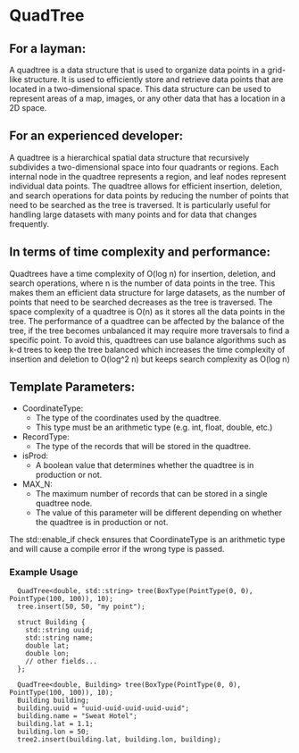 # QuadTree

## For a layman:
A quadtree is a data structure that is used to organize data points in a grid-like structure. It is used to efficiently store and retrieve data points that are located in a two-dimensional space. This data structure can be used to represent areas of a map, images, or any other data that has a location in a 2D space.

## For an experienced developer:
A quadtree is a hierarchical spatial data structure that recursively subdivides a two-dimensional space into four quadrants or regions. Each internal node in the quadtree represents a region, and leaf nodes represent individual data points. The quadtree allows for efficient insertion, deletion, and search operations for data points by reducing the number of points that need to be searched as the tree is traversed. It is particularly useful for handling large datasets with many points and for data that changes frequently.

## In terms of time complexity and performance:
Quadtrees have a time complexity of O(log n) for insertion, deletion, and search operations, where n is the number of data points in the tree. This makes them an efficient data structure for large datasets, as the number of points that need to be searched decreases as the tree is traversed. The space complexity of a quadtree is O(n) as it stores all the data points in the tree. The performance of a quadtree can be affected by the balance of the tree, if the tree becomes unbalanced it may require more traversals to find a specific point. To avoid this, quadtrees can use balance algorithms such as k-d trees to keep the tree balanced which increases the time complexity of insertion and deletion to O(log^2 n) but keeps search complexity as O(log n)

## Template Parameters:

  - CoordinateType:
    - The type of the coordinates used by the quadtree.
    - This type must be an arithmetic type (e.g. int, float, double, etc.)
  - RecordType:
    - The type of the records that will be stored in the quadtree.
  - isProd:
    - A boolean value that determines whether the quadtree is in production or not.
  - MAX_N:
    - The maximum number of records that can be stored in a single quadtree node.
    - The value of this parameter will be different depending on whether the quadtree is in production or not.

  The std::enable_if check ensures that CoordinateType is an arithmetic type and will cause a compile error if the wrong type is passed.

### Example Usage

```
  QuadTree<double, std::string> tree(BoxType(PointType(0, 0), PointType(100, 100)), 10);
  tree.insert(50, 50, "my point");
```

```
  struct Building {
    std::string uuid;
    std::string name;
    double lat;
    double lon;
    // other fields...
  };

  QuadTree<double, Building> tree(BoxType(PointType(0, 0), PointType(100, 100)), 10);
  Building building;
  building.uuid = "uuid-uuid-uuid-uuid-uuid";
  building.name = "Sweat Hotel";
  building.lat = 1.1;
  building.lon = 50;
  tree2.insert(building.lat, building.lon, building);
```
